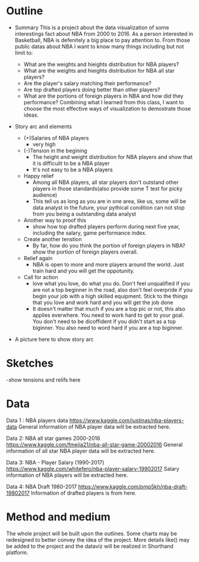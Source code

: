 # Outline

- Summary
  This is a project about the data visualization of some interestings fact about NBA from 2000 to 2016. As a person interested in Basketball, NBA is defenitely a big place to pay attention to. From those public datas about NBA I want to know many things including but not limit to:
    - What are the weights and hieights distribution for NBA players?
    - What are the weights and hieights distribution for NBA all star players?
    - Are the player's salary matching their performance?
    - Are top drafted players doing better than other players?
    - What are the portions of foreign players in NBA and how did they performance?
Combining what I learned from this class, I want to choose the most effective ways of visualization to demostrate those ideas. 




- Story arc and elements
  - (+)Salaries of NBA players 
    - very high
  - (-)Tension in the begining 
    - The height and weight distribution for NBA players and show that it is difficuilt to be a NBA player
    - It's not easy to be a NBA players
  - Happy relief
    - Among all NBA players, all star players don't outstand other players in those standards(also provide some T test for picky audience)
    - This tell us as long as you are in one area, like us, some will be data analyst in the future, your pythical condition can not stop from you being a outstanding data analyst
  - Another way to proof this
    - show how top drafted players perform during next five year, including the salary, game performance index.
  - Create another tenstion
    - By far, how do you think the portion of foreign players in NBA? show the portion of foreign players overall.
  - Relief again
    - NBA is open to more and more players around the world. Just train hard and you will get the oppotunity.
  - Call for action
    - love what you love, do what you do. Don't feel unqualified if you are not a top beginner in the road, also don't feel overpride if you begin your job with a high skilled equipment. Stick to the things that you love and work hard and you will get the job done
    - It doesn't matter that much if you are a top pic or not, this also applies everwhere. You need to work hard to get to your goal. You don't need to be dicoffident if you didn't start as a top biginner. You also need to word hard if you are a top biginner.

- A picture here to show story arc
 



# Sketches
-show tensions and relifs here



# Data
Data 1 :
NBA players data
https://www.kaggle.com/justinas/nba-players-data
General information of NBA player data will be extracted here.

Data 2:
NBA all star games 2000-2016
https://www.kaggle.com/fmejia21/nba-all-star-game-20002016
General information of all star NBA player data will be extracted here.


Data 3:
NBA - Player Salary (1990-2017)
https://www.kaggle.com/whitefero/nba-player-salary-19902017
Salary information of NBA players will be extracted here.

Data 4:
NBA Draft 1980-2017
https://www.kaggle.com/pmp5kh/nba-draft-19802017
Information of drafted players is from here.



# Method and medium
The whole project will be built upon the outlines. Some charts may be redesigned to better convey the idea of the project. More details like() may be added to the project and the dataviz will be realized in Shorthand platform.






